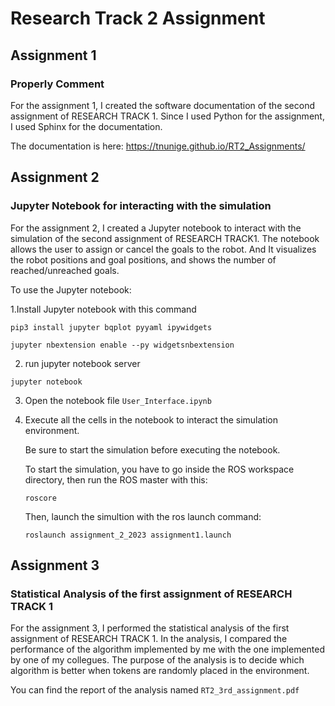 # Research Track 2 Assignment
## Assignment 1
### Properly Comment 
For the assignment 1, I created the software documentation of the second assignment of RESEARCH TRACK 1.
Since I used Python for the assignment, I used Sphinx for the documentation.

The documentation is here: https://tnunige.github.io/RT2_Assignments/

## Assignment 2
### Jupyter Notebook for interacting with the simulation
For the assignment 2, I created a Jupyter notebook to interact with the simulation of the second assignment of RESEARCH TRACK1. The notebook allows the user to assign or cancel the goals to the robot. And It visualizes the robot positions and goal positions, and shows the number of reached/unreached goals.

To use the Jupyter notebook:

1.Install Jupyter notebook with this command
```
pip3 install jupyter bqplot pyyaml ipywidgets
```
```
jupyter nbextension enable --py widgetsnbextension
```
2. run jupyter notebook server
```
jupyter notebook
```
3. Open the notebook file `User_Interface.ipynb`
   
4. Execute all the cells in the notebook to interact the simulation environment.
 
   Be sure to start the simulation before executing the notebook.
   
   To start the simulation, you have to go inside the ROS workspace directory, then run the ROS master with this:
   ```
   roscore
   ```
   Then, launch the simultion with the ros launch command:
   ```
   roslaunch assignment_2_2023 assignment1.launch
   ```
## Assignment 3
### Statistical Analysis of the first assignment of RESEARCH TRACK 1
For the assignment 3, I performed the statistical analysis of the first assignment of RESEARCH TRACK 1.
In the analysis, I compared the performance of the algorithm implemented by me with the one implemented by one of my collegues. The purpose of the analysis is to decide which algorithm is better when tokens are randomly placed in the environment.

You can find the report of the analysis named `RT2_3rd_assignment.pdf`

